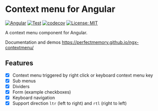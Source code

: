 # Context menu for Angular

[![Angular](https://img.shields.io/badge/Angular-B52E31?logo=angular)](https://angular.io/)
[![Test](https://github.com/PerfectMemory/ngx-contextmenu/actions/workflows/test.yml/badge.svg)](https://github.com/PerfectMemory/ngx-contextmenu/actions/workflows/test.yml) [![codecov](https://codecov.io/gh/PerfectMemory/ngx-contextmenu/branch/master/graph/badge.svg?token=5DSYMY9C9A)](https://codecov.io/gh/PerfectMemory/ngx-contextmenu) [![License: MIT](https://img.shields.io/badge/License-MIT-yellow.svg)](https://opensource.org/licenses/MIT)

A context menu component for Angular.

Documentation and demos https://perfectmemory.github.io/ngx-contextmenu/

## Features

- [x] Context menu triggered by right click or keyboard context menu key
- [x] Sub menus
- [x] Dividers
- [x] Form (example checkboxes)
- [x] Keyboard navigation
- [x] Support direction `ltr` (left to right) and `rtl` (right to left)

